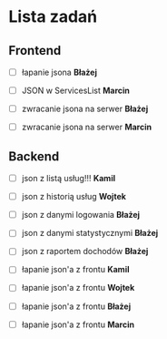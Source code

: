# Lista zadań

## Frontend

- [ ] łapanie jsona **Błażej**

- [ ] JSON w ServicesList **Marcin**

- [ ] zwracanie jsona na serwer **Błażej**

- [ ] zwracanie jsona na serwer **Marcin**

## Backend

- [ ] json z listą usług!!! **Kamil**

- [ ] json z historią usług **Wojtek**

- [ ] json z danymi logowania **Błażej**

- [ ] json z danymi statystycznymi **Błażej**

- [ ] json z raportem dochodów **Błażej**

- [ ] łapanie json'a z frontu **Kamil**

- [ ] łapanie json'a z frontu **Wojtek**

- [ ] łapanie json'a z frontu **Błażej**

- [ ] łapanie json'a z frontu **Marcin**
